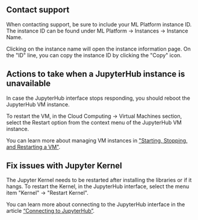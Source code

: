 ## Contact support

When contacting support, be sure to include your ML Platform instance ID. The instance ID can be found under ML Platform -> Instances -> Instance Name.

Clicking on the instance name will open the instance information page. On the "ID" line, you can copy the instance ID by clicking the "Copy" icon.

## Actions to take when a JupyterHub instance is unavailable

In case the JupyterHub interface stops responding, you should reboot the JupyterHub VM instance.

To restart the VM, in the Cloud Computing -> Virtual Machines section, select the Restart option from the context menu of the JupyterHub VM instance.

You can learn more about managing VM instances in ["Starting, Stopping, and Restarting a VM"](../../../base/iaas/vm-start/manage-vm/vm-state/).

## Fix issues with Jupyter Kernel

The Jupyter Kernel needs to be restarted after installing the libraries or if it hangs. To restart the Kernel, in the JupyterHub interface, select the menu item "Kernel" -> "Restart Kernel".

You can learn more about connecting to the JupyterHub interface in the article [“Connecting to JupyterHub”](../jupyterhub/start/connect/).
